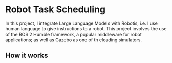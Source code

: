 # Robot Task Scheduling

In this project, I integrate Large Language Models with Robotis, i.e. I use human language to give instructions to a robot.
This project involves the use of the ROS 2 Humble framework, a popular middleware for robot applications; as well as Gazebo as one of th eleading simulators.
## How it works
